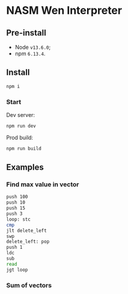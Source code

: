 # NASM Wen Interpreter

## Pre-install

+ Node `v13.6.0`;
+ npm `6.13.4`.

## Install

```sh
npm i
```

### Start

Dev server:

```sh
npm run dev
```

Prod build:

```sh
npm run build
```

## Examples

### Find max value in vector

```sh
push 100
push 10
push 15
push 3
loop: stc
cmp
jlt delete_left
swp
delete_left: pop
push 1
ldc
sub
read
jgt loop
```

### Sum of vectors

```
